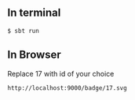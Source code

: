 ## In terminal

```
$ sbt run
```

## In Browser

Replace 17 with id of your choice

`http://localhost:9000/badge/17.svg`